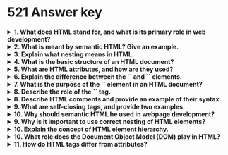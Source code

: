 # 521 Answer key

<details>

<summary><strong>1. What does HTML stand for, and what is its primary role in web development?</strong></summary>

HTML stands for HyperText Markup Language. Its primary role is to structure and organise webpage content, defining elements like headings, paragraphs, images, and links, enabling browsers to display web content correctly.

</details>

<details>

<summary><strong>2. What is meant by semantic HTML? Give an example.</strong></summary>

Semantic HTML involves using HTML tags that clearly describe their meaning to browsers and developers, making webpages more meaningful and accessible. Examples include tags like \`

\`, \`\`, \`\`, and \`\` which clearly convey their function.

</details>

<details>

<summary><strong>3. Explain what nesting means in HTML.</strong></summary>

Nesting in HTML involves placing one element inside another to create a hierarchical structure. Correct nesting ensures clear relationships between elements, improving readability and maintainability of code.

</details>

<details>

<summary><strong>4. What is the basic structure of an HTML document?</strong></summary>

A basic HTML document includes a  declaration, followed by the \`\` tag, which contains the (for metadata, stylesheets, scripts, and title) and \`\` (for content visible to users).

</details>

<details>

<summary><strong>5. What are HTML attributes, and how are they used?</strong></summary>

Attributes provide additional information about elements, such as settings or properties. They appear as name-value pairs within the opening tag, for example, \`\`.

</details>

<details>

<summary><strong>6. Explain the difference between the `` and `` elements.</strong></summary>

\`

\` is a block-level element that groups sections of content, usually styled using CSS. \`\` is an inline element for styling smaller sections of text without interrupting the document's flow.

</details>

<details>

<summary><strong>7. What is the purpose of the `` element in an HTML document?</strong></summary>

The \`\` element contains metadata about the HTML document, including the title, links to stylesheets and scripts, meta information for search engines, and other data not directly displayed on the webpage.

</details>

<details>

<summary><strong>8. Describe the role of the `` tag.</strong></summary>

The \`\` tag contains all the content visible to users, such as text, images, videos, links, forms, and interactive elements. It represents the main content area of the webpage.

</details>

<details>

<summary><strong>8. Describe HTML comments and provide an example of their syntax.</strong></summary>

HTML comments are non-displayed notes within the code, used to describe or temporarily disable code sections. They are written using \`\`, for example: \`\`.

</details>

<details>

<summary><strong>9. What are self-closing tags, and provide two examples.</strong></summary>

Self-closing tags don't require a separate closing tag because they don't enclose content. Examples include \`\` for images and \`\
\` for line breaks.

</details>

<details>

<summary><strong>10. Why should semantic HTML be used in webpage development?</strong></summary>

Semantic HTML clearly describes the meaning and structure of web content, improving accessibility, SEO, readability, and maintainability. It helps search engines and assistive technologies understand content better.

</details>

<details>

<summary><strong>9. Why is it important to use correct nesting of HTML elements?</strong></summary>

Proper nesting maintains the integrity of the document structure, allowing browsers to correctly interpret and display content. It also enhances readability and accessibility for developers and assistive technologies.

</details>

<details>

<summary><strong>10. Explain the concept of HTML element hierarchy.</strong></summary>

HTML elements form a hierarchy based on nesting, defining clear relationships between parent and child elements. This hierarchical structure supports clear styling, semantic meaning, and structured content presentation.

</details>

<details>

<summary><strong>10. What role does the Document Object Model (DOM) play in HTML?</strong></summary>

The DOM represents the structured layout of HTML elements as a tree of objects, allowing scripting languages like JavaScript to interact dynamically with webpage content.

</details>

<details>

<summary><strong>11. How do HTML tags differ from attributes?</strong></summary>

HTML tags define the type of content or structural element (e.g., \`

\` for paragraphs). Attributes specify properties or settings for elements, like \`href\` in \`\` to define a hyperlink destination.

</details>
